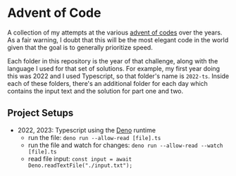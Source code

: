 # Advent of Code

A collection of my attempts at the various [advent of codes](https://adventofcode.com/) over the years. As a fair warning, I doubt that this will be the most elegant code in the world given that the goal is to generally prioritize speed.

Each folder in this repository is the year of that challenge, along with the language I used for that set of solutions. For example, my first year doing this was 2022 and I used Typescript, so that folder's name is `2022-ts`. Inside each of these folders, there's an additional folder for each day which contains the input text and the solution for part one and two.

## Project Setups

- 2022, 2023: Typescript using the [Deno](https://deno.com/) runtime
  - run the file: `deno run --allow-read [file].ts`
  - run the file and watch for changes: `deno run --allow-read --watch [file].ts`
  - read file input: `const input = await Deno.readTextFile("./input.txt");`
